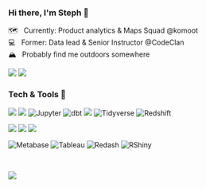 ### Hi there, I'm Steph 👋

🗺️ &nbsp; Currently: Product analytics & Maps Squad @komoot <br>
💻 &nbsp; Former: Data lead & Senior Instructor @CodeClan <br>
🏔 &nbsp; Probably find me outdoors somewhere <br>

<p>
    <a href="https://twitter.com/_stephanieboyle" alt="Twitter logo"><img src="https://github.com/stephanieboyle/data_icons/blob/master/icons/social_icons/twitter-line-green.svg"></a>
    <a href="https://www.linkedin.com/in/stephanieboyle9/" alt="Linkedin-logo"><img src="https://github.com/stephanieboyle/data_icons/blob/master/icons/social_icons/linkedin-box-line.svg"></a>

<br>

### Tech & Tools 🧰

  <img src="https://img.shields.io/badge/-SQL-white?style=flat&logo=postgresql&logoColor=0966A7">  <img src="https://img.shields.io/badge/-Python-white?style=flat&logo=python">  ![Jupyter](https://img.shields.io/badge/-Jupyter-white?style=flat&logo=jupyter)  ![dbt](https://img.shields.io/badge/-dbt-white?style=flat&logo=dbt)   <img src="http://img.shields.io/badge/-Rstats-white?style=flat&logo=R&logoColor=1655DB"> ![Tidyverse](https://img.shields.io/badge/-Tidyverse-white?style=flat&logo=Tidyverse&logoColor=1109AE)  ![Redshift](https://img.shields.io/badge/-Redshift-white?style=flat&logo=amazonaws&logoColor=FF9900) 
  
 <img src="http://img.shields.io/badge/-Git-F1502F?style=flat&logo=git&logoColor=FFFFFF">  <img src="http://img.shields.io/badge/-Github-000000?style=flat&logo=github&logoColor=FFFFFF"> <img src="http://img.shields.io/badge/-VS%20Code-007ACC?style=flat&logo=visual%20studio%20code&logoColor=white">   
  
 ![Metabase](https://img.shields.io/badge/-Metabase-E7E6E3?style=flat&logo=Metabase)  ![Tableau](https://img.shields.io/badge/-Tableau-00083B?style=flat&logo=Tableau)  ![Redash](https://img.shields.io/badge/-Redash-white?style=flat&logo=Power%20BI&logoColor=orange) ![RShiny](https://img.shields.io/badge/-RShiny-white?style=flat&logo=R&logoColor=1655DB)    


<br>
    
![](https://github-profile-summary-cards.vercel.app/api/cards/profile-details?username=stephanieboyle&theme=vue)
